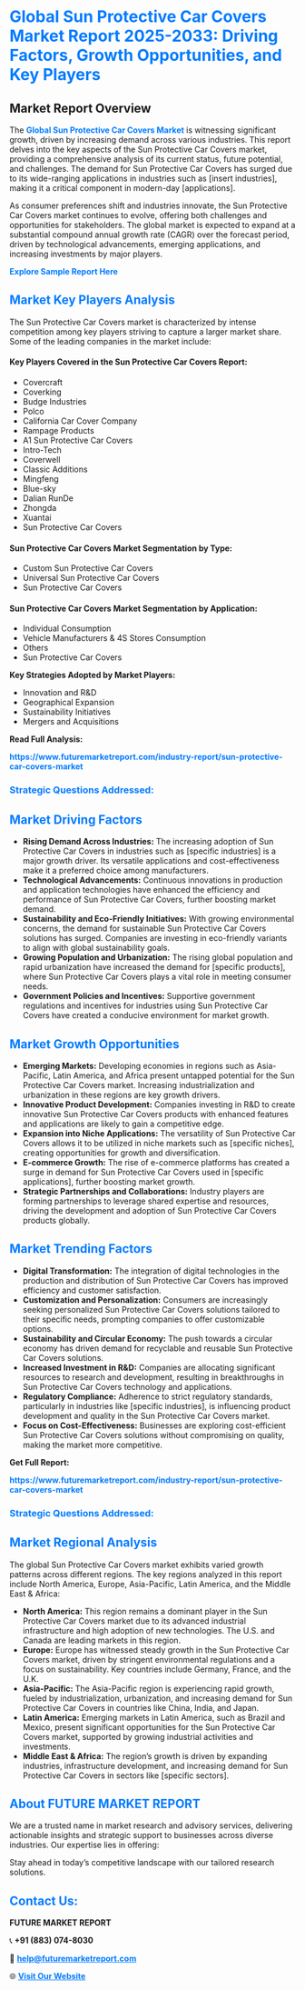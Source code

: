 <h1 style="color: #007BFF;">Global Sun Protective Car Covers Market Report 2025-2033: Driving Factors, Growth Opportunities, and Key Players</h1>

<section id="overview">
<h2>Market Report Overview</h2>
<p>The <a href="https://www.futuremarketreport.com/industry-report/sun-protective-car-covers-market" style="color: #007BFF; text-decoration: none;"><strong>Global Sun Protective Car Covers Market</strong></a> is witnessing significant growth, driven by increasing demand across various industries. This report delves into the key aspects of the Sun Protective Car Covers market, providing a comprehensive analysis of its current status, future potential, and challenges. The demand for Sun Protective Car Covers has surged due to its wide-ranging applications in industries such as [insert industries], making it a critical component in modern-day [applications].</p>
<p>As consumer preferences shift and industries innovate, the Sun Protective Car Covers market continues to evolve, offering both challenges and opportunities for stakeholders. The global market is expected to expand at a substantial compound annual growth rate (CAGR) over the forecast period, driven by technological advancements, emerging applications, and increasing investments by major players.</p>
</section>

<section id="overview">
<p><a href="https://www.futuremarketreport.com/request-sample/reportId=101458" style="color: #007BFF; text-decoration: none;"><strong>Explore Sample Report Here</strong></a></p>
</section>

<section id="key-players">
<h2 style="color: #007BFF;">Market Key Players Analysis</h2>
<p>The Sun Protective Car Covers market is characterized by intense competition among key players striving to capture a larger market share. Some of the leading companies in the market include:</p>
<h4>Key Players Covered in the Sun Protective Car Covers Report:</h4>
<ul><li>Covercraft</li><li>Coverking</li><li>Budge Industries</li><li>Polco</li><li>California Car Cover Company</li><li>Rampage Products</li><li>A1 Sun Protective Car Covers</li><li>Intro-Tech</li><li>Coverwell</li><li>Classic Additions</li><li>Mingfeng</li><li>Blue-sky</li><li>Dalian RunDe</li><li>Zhongda</li><li>Xuantai</li><li>Sun Protective Car Covers</li></ul>
<h4>Sun Protective Car Covers Market Segmentation by Type:</h4>
<ul><li>Custom Sun Protective Car Covers</li><li>Universal Sun Protective Car Covers</li><li>Sun Protective Car Covers</li></ul>

<h4>Sun Protective Car Covers Market Segmentation by Application:</h4>
<ul><li>Individual Consumption</li><li>Vehicle Manufacturers &amp; 4S Stores Consumption</li><li>Others</li><li>Sun Protective Car Covers</li></ul>
<p><strong>Key Strategies Adopted by Market Players:</strong></p>
<ul>
<li>Innovation and R&D</li>
<li>Geographical Expansion</li>
<li>Sustainability Initiatives</li>
<li>Mergers and Acquisitions</li>
</ul>
</section>

<section>
<p><strong>Read Full Analysis: </strong></p><a href="https://www.futuremarketreport.com/industry-report/sun-protective-car-covers-market" style="color: #007BFF; text-decoration: none;"><strong>https://www.futuremarketreport.com/industry-report/sun-protective-car-covers-market</strong></a>
<h3 style="color: #007BFF;">Strategic Questions Addressed:</h3>
</section>

<section id="driving-factors">
<h2 style="color: #007BFF;">Market Driving Factors</h2>
<ul>
<li><strong>Rising Demand Across Industries:</strong> The increasing adoption of Sun Protective Car Covers in industries such as [specific industries] is a major growth driver. Its versatile applications and cost-effectiveness make it a preferred choice among manufacturers.</li>
<li><strong>Technological Advancements:</strong> Continuous innovations in production and application technologies have enhanced the efficiency and performance of Sun Protective Car Covers, further boosting market demand.</li>
<li><strong>Sustainability and Eco-Friendly Initiatives:</strong> With growing environmental concerns, the demand for sustainable Sun Protective Car Covers solutions has surged. Companies are investing in eco-friendly variants to align with global sustainability goals.</li>
<li><strong>Growing Population and Urbanization:</strong> The rising global population and rapid urbanization have increased the demand for [specific products], where Sun Protective Car Covers plays a vital role in meeting consumer needs.</li>
<li><strong>Government Policies and Incentives:</strong> Supportive government regulations and incentives for industries using Sun Protective Car Covers have created a conducive environment for market growth.</li>
</ul>
</section>

<section id="growth-opportunities">
<h2 style="color: #007BFF;">Market Growth Opportunities</h2>
<ul>
<li><strong>Emerging Markets:</strong> Developing economies in regions such as Asia-Pacific, Latin America, and Africa present untapped potential for the Sun Protective Car Covers market. Increasing industrialization and urbanization in these regions are key growth drivers.</li>
<li><strong>Innovative Product Development:</strong> Companies investing in R&D to create innovative Sun Protective Car Covers products with enhanced features and applications are likely to gain a competitive edge.</li>
<li><strong>Expansion into Niche Applications:</strong> The versatility of Sun Protective Car Covers allows it to be utilized in niche markets such as [specific niches], creating opportunities for growth and diversification.</li>
<li><strong>E-commerce Growth:</strong> The rise of e-commerce platforms has created a surge in demand for Sun Protective Car Covers used in [specific applications], further boosting market growth.</li>
<li><strong>Strategic Partnerships and Collaborations:</strong> Industry players are forming partnerships to leverage shared expertise and resources, driving the development and adoption of Sun Protective Car Covers products globally.</li>
</ul>
</section>

<section id="trending-factors">
<h2 style="color: #007BFF;">Market Trending Factors</h2>
<ul>
<li><strong>Digital Transformation:</strong> The integration of digital technologies in the production and distribution of Sun Protective Car Covers has improved efficiency and customer satisfaction.</li>
<li><strong>Customization and Personalization:</strong> Consumers are increasingly seeking personalized Sun Protective Car Covers solutions tailored to their specific needs, prompting companies to offer customizable options.</li>
<li><strong>Sustainability and Circular Economy:</strong> The push towards a circular economy has driven demand for recyclable and reusable Sun Protective Car Covers solutions.</li>
<li><strong>Increased Investment in R&D:</strong> Companies are allocating significant resources to research and development, resulting in breakthroughs in Sun Protective Car Covers technology and applications.</li>
<li><strong>Regulatory Compliance:</strong> Adherence to strict regulatory standards, particularly in industries like [specific industries], is influencing product development and quality in the Sun Protective Car Covers market.</li>
<li><strong>Focus on Cost-Effectiveness:</strong> Businesses are exploring cost-efficient Sun Protective Car Covers solutions without compromising on quality, making the market more competitive.</li>
</ul>
</section>

<section>
<p><strong>Get Full Report: </strong></p><a href="https://www.futuremarketreport.com/industry-report/sun-protective-car-covers-market" style="color: #007BFF; text-decoration: none;"><strong>https://www.futuremarketreport.com/industry-report/sun-protective-car-covers-market</strong></a>
<h3 style="color: #007BFF;">Strategic Questions Addressed:</h3>
</section>


<section id="regional-analysis">
<h2 style="color: #007BFF;">Market Regional Analysis</h2>
<p>The global Sun Protective Car Covers market exhibits varied growth patterns across different regions. The key regions analyzed in this report include North America, Europe, Asia-Pacific, Latin America, and the Middle East & Africa:</p>
<ul>
<li><strong>North America:</strong> This region remains a dominant player in the Sun Protective Car Covers market due to its advanced industrial infrastructure and high adoption of new technologies. The U.S. and Canada are leading markets in this region.</li>
<li><strong>Europe:</strong> Europe has witnessed steady growth in the Sun Protective Car Covers market, driven by stringent environmental regulations and a focus on sustainability. Key countries include Germany, France, and the U.K.</li>
<li><strong>Asia-Pacific:</strong> The Asia-Pacific region is experiencing rapid growth, fueled by industrialization, urbanization, and increasing demand for Sun Protective Car Covers in countries like China, India, and Japan.</li>
<li><strong>Latin America:</strong> Emerging markets in Latin America, such as Brazil and Mexico, present significant opportunities for the Sun Protective Car Covers market, supported by growing industrial activities and investments.</li>
<li><strong>Middle East & Africa:</strong> The region’s growth is driven by expanding industries, infrastructure development, and increasing demand for Sun Protective Car Covers in sectors like [specific sectors].</li>
</ul>
</section>

<footer>
<h2 style="color: #007BFF;">About FUTURE MARKET REPORT</h2>
<p>We are a trusted name in market research and advisory services, delivering actionable insights and strategic support to businesses across diverse industries. Our expertise lies in offering:</p>

<p>Stay ahead in today’s competitive landscape with our tailored research solutions.</p>

<h2 style="color: #007BFF;">Contact Us:</h2>
<p><strong>FUTURE MARKET REPORT</strong></p>
<p>📞 <strong>+91 (883) 074-8030</strong></p>
<p>📧 <strong><a href="mailto:help@futuremarketreport.com" style="color: #007BFF;">help@futuremarketreport.com</a></strong></p>
<p>🌐 <strong><a href="https://www.futuremarketreport.com/" style="color: #007BFF;">Visit Our Website</a></strong></p>
</footer>